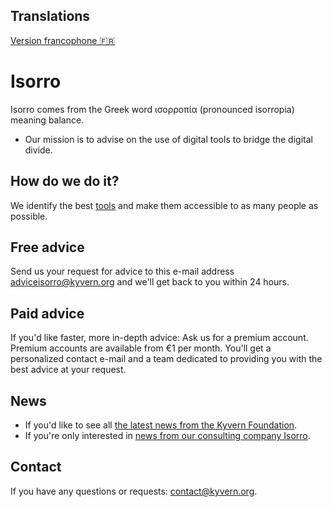 ## Translations
[Version francophone 🇫🇷](https://github.com/kyvernfoundation/isorro/tree/main/fr)
# Isorro
Isorro comes from the Greek word ισορροπία (pronounced isorropia) meaning balance.
- Our mission is to advise on the use of digital tools to bridge the digital divide.
## How do we do it?
We identify the best [tools](https://github.com/kyvernfoundation/isorro/tree/main/tools) and make them accessible to as many people as possible.
## Free advice
Send us your request for advice to this e-mail address adviceisorro@kyvern.org and we'll get back to you within 24 hours.
## Paid advice
If you'd like faster, more in-depth advice: Ask us for a premium account. Premium accounts are available from €1 per month.
You'll get a personalized contact e-mail and a team dedicated to providing you with the best advice at your request.
## News
- If you'd like to see all [the latest news from the Kyvern Foundation](https://github.com/kyvernfoundation/news).
- If you're only interested in [news from our consulting company Isorro](https://github.com/kyvernfoundation/isorro/tree/main/news).
## Contact
If you have any questions or requests: contact@kyvern.org.
